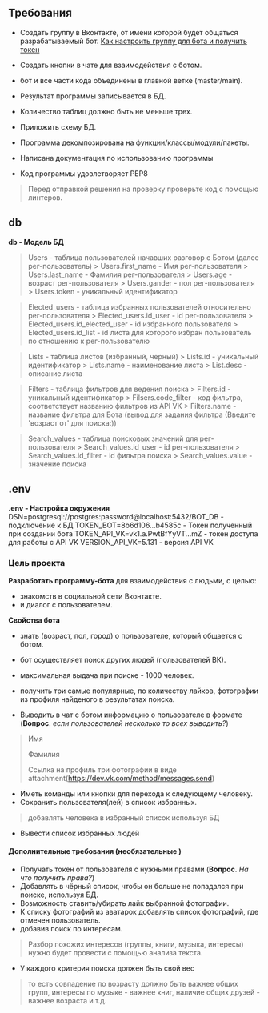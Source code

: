 ## Требования
 - Создать группу в Вконтакте, от имени которой будет общаться разрабатываемый бот.
[Как настроить группу для бота и получить токен](https://github.com/netology-code/adpy-team-diplom/blob/main/group_settings.md)


 - Создать кнопки в чате для взаимодействия с ботом.
 - бот и все части кода объединены в главной ветке (master/main).


 - Результат программы записывается в БД.
 - Количество таблиц должно быть не меньше трех.
 - Приложить схему БД.


 - Программа декомпозирована на функции/классы/модули/пакеты.
 - Написана документация по использованию программы


 - Код программы удовлетворяет PEP8
> Перед отправкой решения на проверку проверьте код с помощью линтеров.

## db

**db - Модель БД** 

> Users - таблица пользователей начавших разговор с Ботом (далее рег-пользователь)
	> Users.first_name - Имя рег-пользователя
	> Users.last_name - Фамилия рег-пользователя
	> Users.age - возраст рег-пользователя
	> Users.gander - пол рег-пользователя
	> Users.token - уникальный идентификатор

> Elected_users - таблица избранных пользователей относительно рег-пользователя
	> Elected_users.id_user - id рег-пользователя
	> Elected_users.id_elected_user - id избранного пользователя
	> Elected_users.id_list - id листа для которого избран пользователь по отношению к рег-пользователю

> Lists - таблица листов (избранный, черный)
	> Lists.id - уникальный идентификатор
	> Lists.name - наименование листа
	> List.desc - описание листа

> Filters - таблица фильтров для ведения поиска
	> Filters.id - уникальный идентификатор
	> Filsers.code_filter - код фильтра, соответствует названию фильтров из API VK
	> Filters.name - название фильтра для Бота (вывод для задания фильтра (Введите 'возраст от' для поиска:))

> Search_values - таблица поисковых значений для рег-пользователя
	> Search_values.id_user - id рег-пользователя
	> Search_values.id_filter - id фильтра поиска
	> Search_values.value - значение поиска

## .env

**.env - Настройка окружения** 
DSN=postgresql://postgres:password@localhost:5432/BOT_DB - подключение к БД
TOKEN_BOT=8b6d106...b4585c - Токен полученный при создании бота
TOKEN_API_VK=vk1.a.PwtBfYyVT...mZ - токен доступа для работы с API VK
VERSION_API_VK=5.131 - версия API VK


### Цель проекта
**Разработать программу-бота** для взаимодействия с людьми, с целью:
 - знакомств в социальной сети Вконтакте. 
 - и диалог с пользователем.

**Свойства бота**
 - знать (возраст, пол, город) о пользователе, который общается с ботом.


 - бот осуществляет поиск других людей (пользователей ВК).
 - максимальная выдача при поиске - 1000 человек.


 - получить три самые популярные, по количеству лайков, фотографии из профиля найденого в результатах поиска.


 - Выводить в чат с ботом информацию о пользователе в формате (**Вопрос**. _если пользователей несколько то всех 
   выводить?_)
 > Имя
 > 
 > Фамилия 
 > 
 > Cсылка на профиль три фотографии в виде attachment(https://dev.vk.com/method/messages.send)

 - Иметь команды или кнопки для перехода к следующему человеку.
 - Сохранить пользователя(лей) в список избранных.
> добавлять человека в избранный список используя БД
 - Вывести список избранных людей

#### Дополнительные требования (необязательные )
 - Получать токен от пользователя с нужными правами (**Вопрос**. _На что получить права?_)
 - Добавлять в чёрный список, чтобы он больше не попадался при поиске, используя БД.
 - Возможность ставить/убирать лайк выбранной фотографии.
 - К списку фотографий из аватарок добавлять список фотографий, где отмечен пользователь.
 - добавив поиск по интересам.
>Разбор похожих интересов (группы, книги, музыка, интересы) нужно будет провести с помощью анализа текста.

 - У каждого критерия поиска должен быть свой вес
> то есть совпадение по возрасту должно быть важнее общих групп, интересы по музыке - важнее книг, наличие общих друзей - важнее возраста и т.д.


